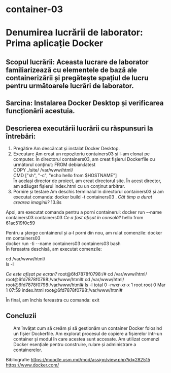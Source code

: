 # container-03
# Denumirea lucrării de laborator: Prima aplicație Docker

## Scopul lucrării: Aceasta lucrare de laborator familiarizează cu elementele de bază ale containerizării și pregătește spațiul de lucru pentru următoarele lucrări de laborator.

## Sarcina: Instalarea Docker Desktop și verificarea funcționării acestuia.

## Descrierea executării lucrării cu răspunsuri la întrebări:
   1. Pregătire
Am descărcat și instalat Docker Desktop. 
   2. Executare
Am creat un repozitoriu containers03 și l-am clonat pe computer.
În directorul containers03, am creat fișierul Dockerfile cu următorul conținut:
FROM debian:latest  
COPY ./site/ /var/www/html/  
CMD ["sh", "-c", "echo hello from $HOSTNAME"]  
În același director de proiect, am creat directorul site. În acest director, am adăugat fișierul index.html cu un conținut arbitrar.
   3. Pornire și testare
Am deschis terminalul în directorul containers03 și am executat comanda:
docker build -t containers03 .
*Cât timp a durat crearea imaginii?*
    13.8s

Apoi, am executat comanda pentru a porni containerul:
docker run --name containers03 containers03
*Ce a fost afișat în consolă?*
    hello from 61ac519f0c59



Pentru a șterge containerul și a-l porni din nou, am rulat comenzile:
docker rm containers03  
docker run -ti --name containers03 containers03 bash  
În fereastra deschisă, am executat comenzile:

cd /var/www/html/  
ls -l  

*Ce este afișat pe ecran?*
    root@6fd7878f0798:/# cd /var/www/html/
    root@6fd7878f0798:/var/www/html# cd /var/www/html/
    root@6fd7878f0798:/var/www/html# ls -l
    total 0
    -rwxr-xr-x 1 root root 0 Mar  1 07:59 index.html
    root@6fd7878f0798:/var/www/html#


În final, am închis fereastra cu comanda:
exit  


## Concluzii
<ol>
Am învățat cum să creăm și să gestionăm un container Docker folosind un fișier Dockerfile.
Am explorat procesul de copiere a fișierelor într-un container și modul în care acestea sunt accesate.
Am utilizat comenzi Docker esențiale pentru construire, rulare și administrare a containerelor.
</ol>

Bibliografie
https://moodle.usm.md/mod/assign/view.php?id=282515
https://www.docker.com/

